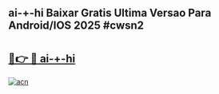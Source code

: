 ## ai-+-hi Baixar Gratis Ultima Versao Para Android/IOS 2025 #cwsn2

# <h2><a href="https://ainizakaria.my?title=ai-+-hi&ref=20M">🔗👉 🔴 ai-+-hi</a></h2>

[![acn](https://github.com/user-attachments/assets/0f9c940e-d8b0-45ae-aac7-cd30a18b3e1c)](https://ainizakaria.my?title=ai-+-hi&ref=20M)

